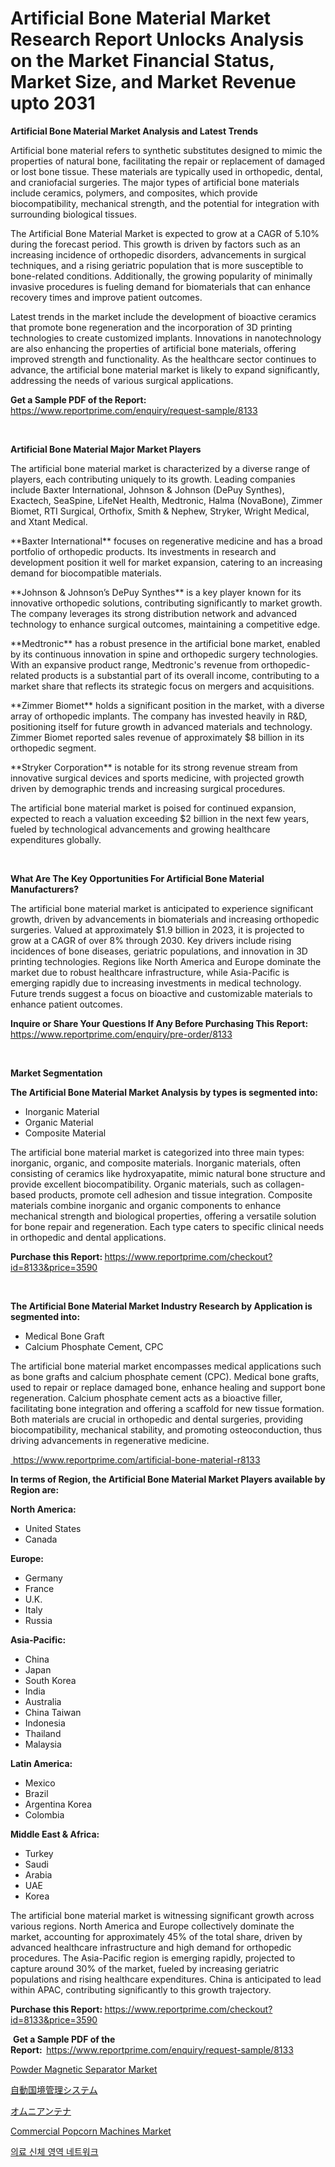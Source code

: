 <p><h1>Artificial Bone Material Market Research Report Unlocks Analysis on the Market Financial Status, Market Size, and Market Revenue upto 2031</h1></p><p><strong>Artificial Bone Material Market Analysis and Latest Trends</strong></p>
<p><p>Artificial bone material refers to synthetic substitutes designed to mimic the properties of natural bone, facilitating the repair or replacement of damaged or lost bone tissue. These materials are typically used in orthopedic, dental, and craniofacial surgeries. The major types of artificial bone materials include ceramics, polymers, and composites, which provide biocompatibility, mechanical strength, and the potential for integration with surrounding biological tissues.</p><p>The Artificial Bone Material Market is expected to grow at a CAGR of 5.10% during the forecast period. This growth is driven by factors such as an increasing incidence of orthopedic disorders, advancements in surgical techniques, and a rising geriatric population that is more susceptible to bone-related conditions. Additionally, the growing popularity of minimally invasive procedures is fueling demand for biomaterials that can enhance recovery times and improve patient outcomes.</p><p>Latest trends in the market include the development of bioactive ceramics that promote bone regeneration and the incorporation of 3D printing technologies to create customized implants. Innovations in nanotechnology are also enhancing the properties of artificial bone materials, offering improved strength and functionality. As the healthcare sector continues to advance, the artificial bone material market is likely to expand significantly, addressing the needs of various surgical applications.</p></p>
<p><strong>Get a Sample PDF of the Report:&nbsp;</strong> <a href="https://www.reportprime.com/enquiry/request-sample/8133">https://www.reportprime.com/enquiry/request-sample/8133</a></p>
<p>&nbsp;</p>
<p><strong>Artificial Bone Material Major Market Players</strong></p>
<p><p>The artificial bone material market is characterized by a diverse range of players, each contributing uniquely to its growth. Leading companies include Baxter International, Johnson & Johnson (DePuy Synthes), Exactech, SeaSpine, LifeNet Health, Medtronic, Halma (NovaBone), Zimmer Biomet, RTI Surgical, Orthofix, Smith & Nephew, Stryker, Wright Medical, and Xtant Medical.</p><p>**Baxter International** focuses on regenerative medicine and has a broad portfolio of orthopedic products. Its investments in research and development position it well for market expansion, catering to an increasing demand for biocompatible materials.</p><p>**Johnson & Johnson’s DePuy Synthes** is a key player known for its innovative orthopedic solutions, contributing significantly to market growth. The company leverages its strong distribution network and advanced technology to enhance surgical outcomes, maintaining a competitive edge.</p><p>**Medtronic** has a robust presence in the artificial bone market, enabled by its continuous innovation in spine and orthopedic surgery technologies. With an expansive product range, Medtronic's revenue from orthopedic-related products is a substantial part of its overall income, contributing to a market share that reflects its strategic focus on mergers and acquisitions.</p><p>**Zimmer Biomet** holds a significant position in the market, with a diverse array of orthopedic implants. The company has invested heavily in R&D, positioning itself for future growth in advanced materials and technology. Zimmer Biomet reported sales revenue of approximately $8 billion in its orthopedic segment.</p><p>**Stryker Corporation** is notable for its strong revenue stream from innovative surgical devices and sports medicine, with projected growth driven by demographic trends and increasing surgical procedures. </p><p>The artificial bone material market is poised for continued expansion, expected to reach a valuation exceeding $2 billion in the next few years, fueled by technological advancements and growing healthcare expenditures globally.</p></p>
<p>&nbsp;</p>
<p><strong>What Are The Key Opportunities For Artificial Bone Material Manufacturers?</strong></p>
<p><p>The artificial bone material market is anticipated to experience significant growth, driven by advancements in biomaterials and increasing orthopedic surgeries. Valued at approximately $1.9 billion in 2023, it is projected to grow at a CAGR of over 8% through 2030. Key drivers include rising incidences of bone diseases, geriatric populations, and innovation in 3D printing technologies. Regions like North America and Europe dominate the market due to robust healthcare infrastructure, while Asia-Pacific is emerging rapidly due to increasing investments in medical technology. Future trends suggest a focus on bioactive and customizable materials to enhance patient outcomes.</p></p>
<p><strong>Inquire or Share Your Questions If Any Before Purchasing This Report:</strong> <a href="https://www.reportprime.com/enquiry/pre-order/8133">https://www.reportprime.com/enquiry/pre-order/8133</a></p>
<p>&nbsp;</p>
<p><strong>Market Segmentation</strong></p>
<p><strong>The Artificial Bone Material Market Analysis by types is segmented into:</strong></p>
<p><ul><li>Inorganic Material</li><li>Organic Material</li><li>Composite Material</li></ul></p>
<p><p>The artificial bone material market is categorized into three main types: inorganic, organic, and composite materials. Inorganic materials, often consisting of ceramics like hydroxyapatite, mimic natural bone structure and provide excellent biocompatibility. Organic materials, such as collagen-based products, promote cell adhesion and tissue integration. Composite materials combine inorganic and organic components to enhance mechanical strength and biological properties, offering a versatile solution for bone repair and regeneration. Each type caters to specific clinical needs in orthopedic and dental applications.</p></p>
<p><strong>Purchase this Report:&nbsp;</strong><a href="https://www.reportprime.com/checkout?id=8133&price=3590">https://www.reportprime.com/checkout?id=8133&price=3590</a></p>
<p>&nbsp;</p>
<p><strong>The Artificial Bone Material Market Industry Research by Application is segmented into:</strong></p>
<p><ul><li>Medical Bone Graft</li><li>Calcium Phosphate Cement, CPC</li></ul></p>
<p><p>The artificial bone material market encompasses medical applications such as bone grafts and calcium phosphate cement (CPC). Medical bone grafts, used to repair or replace damaged bone, enhance healing and support bone regeneration. Calcium phosphate cement acts as a bioactive filler, facilitating bone integration and offering a scaffold for new tissue formation. Both materials are crucial in orthopedic and dental surgeries, providing biocompatibility, mechanical stability, and promoting osteoconduction, thus driving advancements in regenerative medicine.</p></p>
<p><a href="https://www.reportprime.com/artificial-bone-material-r8133">&nbsp;https://www.reportprime.com/artificial-bone-material-r8133</a></p>
<p><strong>In terms of Region, the Artificial Bone Material Market Players available by Region are:</strong></p>
<p>
    <p> <strong> North America: </strong>
        <ul>
            <li>United States</li>
            <li>Canada</li>
        </ul>
        </p> 
    <p> <strong> Europe: </strong>
        <ul>
            <li>Germany</li>
            <li>France</li>
            <li>U.K.</li>
            <li>Italy</li>
            <li>Russia</li>
        </ul>
        </p> 
    <p> <strong> Asia-Pacific: </strong>
        <ul>
            <li>China</li>
            <li>Japan</li>
            <li>South Korea</li>
            <li>India</li>
            <li>Australia</li>
            <li>China Taiwan</li>
            <li>Indonesia</li>
            <li>Thailand</li>
            <li>Malaysia</li>
        </ul>
        </p> 
    <p> <strong> Latin America: </strong>
        <ul>
            <li>Mexico</li>
            <li>Brazil</li>
            <li>Argentina Korea</li>
            <li>Colombia</li>
        </ul>
        </p> 
    <p> <strong> Middle East & Africa: </strong>
        <ul>
            <li>Turkey</li>
            <li>Saudi</li>
            <li>Arabia</li>
            <li>UAE</li>
            <li>Korea</li>
        </ul>
    </p>
    </p>
<p><p>The artificial bone material market is witnessing significant growth across various regions. North America and Europe collectively dominate the market, accounting for approximately 45% of the total share, driven by advanced healthcare infrastructure and high demand for orthopedic procedures. The Asia-Pacific region is emerging rapidly, projected to capture around 30% of the market, fueled by increasing geriatric populations and rising healthcare expenditures. China is anticipated to lead within APAC, contributing significantly to this growth trajectory.</p></p>
<p><strong>Purchase this Report: </strong><a href="https://www.reportprime.com/checkout?id=8133&price=3590">https://www.reportprime.com/checkout?id=8133&price=3590</a></p>
<p>&nbsp;<strong>Get a Sample PDF of the Report:&nbsp;&nbsp;</strong><a href="https://www.reportprime.com/enquiry/request-sample/8133">https://www.reportprime.com/enquiry/request-sample/8133</a></p>
<p><strong></strong></p>
<p><p><a href="https://issuu.com/reportprime-2/docs/powder-magnetic-separator-market-si_91211ff5628d5d">Powder Magnetic Separator Market</a></p><p><a href="https://medium.com/@jolyongue8huy/%E8%87%AA%E5%8B%95%E5%8C%96%E5%9B%BD%E5%A2%83%E7%AE%A1%E7%90%86%E3%82%B7%E3%82%B9%E3%83%86%E3%83%A0%E5%B8%82%E5%A0%B4%E5%B1%95%E6%9C%9B-%E5%AE%8C%E5%85%A8%E3%81%AA%E7%94%A3%E6%A5%AD%E5%88%86%E6%9E%90-2024%E5%B9%B4%E3%81%8B%E3%82%892031%E5%B9%B4-d1787bc30937">自動国境管理システム</a></p><p><a href="https://medium.com/@dressleredward/%E3%82%AA%E3%83%A0%E3%83%8B%E3%82%A2%E3%83%B3%E3%83%86%E3%83%8A%E5%B8%82%E5%A0%B4%E3%81%AE%E3%83%88%E3%83%AC%E3%83%B3%E3%83%89%E3%81%A8%E5%88%86%E6%9E%90-%E5%B0%86%E6%9D%A5%E3%81%AE%E6%88%90%E9%95%B7%E3%81%AE%E6%A9%9F%E4%BC%9A%E3%81%A8%E8%AA%B2%E9%A1%8C-2024%E5%B9%B4-2031%E5%B9%B4-ac9132ed0849">オムニアンテナ</a></p><p><a href="https://medium.com/@hsjri2637/commercial-popcorn-machines-market-trends-a-detailed-study-of-its-market-segmentation-and-98598f84f05b">Commercial Popcorn Machines Market</a></p><p><a href="https://medium.com/@derrickmafrks96745/%EA%B8%80%EB%A1%9C%EB%B2%8C-%EC%9D%98%EB%A3%8C-%EB%B0%94%EB%94%94-%EC%97%90%EC%96%B4%EB%A6%AC%EC%96%B4-%EB%84%A4%ED%8A%B8%EC%9B%8C%ED%81%AC-%EC%8B%9C%EC%9E%A5-%ED%8A%B8%EB%A0%8C%EB%93%9C-%EB%B6%84%EC%84%9D-%EB%B0%8F-%EB%AF%B8%EB%9E%98-%EC%84%B1%EC%9E%A5-%EC%A0%84%EB%A7%9D-2024-2031-c7b5bc61afc8">의료 신체 영역 네트워크</a></p></p>